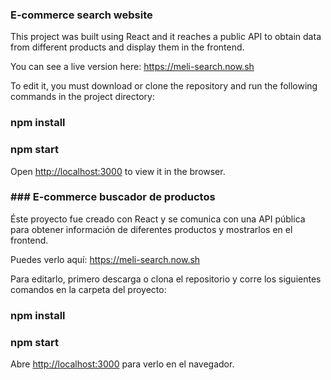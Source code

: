 ### E-commerce search website

This project was built using React and it reaches a public API to obtain data from different products and display them in the frontend.

You can see a live version here: https://meli-search.now.sh

To edit it, you must download or clone the repository and run the following commands in the project directory:
  
### npm install

### npm start

Open [http://localhost:3000](http://localhost:3000) to view it in the browser.



### ### E-commerce buscador de productos

Éste proyecto fue creado con React y se comunica con una API pública para obtener información de diferentes productos y mostrarlos en el frontend.

Puedes verlo aquí: https://meli-search.now.sh

Para editarlo, primero descarga o clona el repositorio y corre los siguientes comandos en la carpeta del proyecto:

### npm install

### npm start

Abre [http://localhost:3000](http://localhost:3000) para verlo en el navegador.
